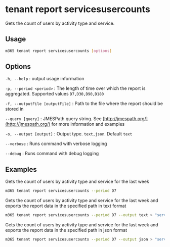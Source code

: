 # tenant report servicesusercounts

Gets the count of users by activity type and service.

## Usage

```sh
m365 tenant report servicesusercounts [options]
```

## Options

`-h, --help`
: output usage information

`-p, --period <period>`
: The length of time over which the report is aggregated. Supported values `D7,D30,D90,D180`

`-f, --outputFile [outputFile]`
: Path to the file where the report should be stored in

`--query [query]`
: JMESPath query string. See [http://jmespath.org/](http://jmespath.org/) for more information and examples

`-o, --output [output]`
: Output type. `text,json`. Default `text`

`--verbose`
: Runs command with verbose logging

`--debug`
: Runs command with debug logging

## Examples

Gets the count of users by activity type and service for the last week

```sh
m365 tenant report servicesusercounts --period D7
```

Gets the count of users by activity type and service for the last week and exports the report data in the specified path in text format

```sh
m365 tenant report servicesusercounts --period D7 --output text > "servicesusercounts.txt"
```

Gets the count of users by activity type and service for the last week and exports the report data in the specified path in json format

```sh
m365 tenant report servicesusercounts --period D7 --output json > "servicesusercounts.json"
```

